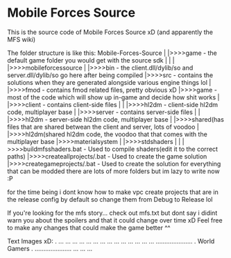 Mobile Forces Source
====================

This is the source code of Mobile Forces Source xD (and apparently the MFS wiki)
 
The folder structure is like this: 
Mobile-Forces-Source 
| 
|>>>>game - the default game folder you would get with the source sdk 
|   | 
|	|>>>>mobileforcessource 
|		|>>>>bin - the client.dll/dylib/so and server.dll/dylib/so go here after being compiled 
|>>>>src - contains the solutions when they are generated alongside various engine things lol 
	| 
	|>>>>fmod - contains fmod related files, pretty obvious xD 
	|>>>>game - most of the code which will show up in-game and decide how shit works 
	|	|>>>>client - contains client-side files 
	|	|	|>>>>hl2dm - client-side hl2dm code, multiplayer base 
	|	|>>>>server - contains server-side files 
	|	|	|>>>>hl2dm - server-side hl2dm code, multiplayer base 
	|	|>>>>shared(has files that are shared betwean the client and server, lots of voodoo 
	|		|>>>>hl2dm(shared hl2dm code, the voodoo that that comes with the multiplayer base 
	|>>>>materialsystem 
	|	|>>>>stdshaders 
	|		| 
	|		>>>>buildmfsshaders.bat - Used to compile shaders(edit it to the correct paths) 
	|>>>>createallprojects/.bat - Used to create the game solution 
	|>>>>creategameprojects/.bat - Used to create the solution for everything that can be modded 
there are lots of more folders but im lazy to write now :P 

for the time being i dont know how to make vpc create projects that are in the release config 
by default so change them from Debug to Release lol 

If you're looking for the mfs story... check out mfs.txt but dont say i didint warn you about the spoilers and that it could change over time xD 
Feel free to make any changes that could make the game better ^^ 

Text Images xD: 
			 . 
			... 
			... 
			... 
			... 
			... 
			... 
			... 
			... 
			... 
			... 
			... 
			... 
			... 
			... 
	..................... 
	.   World Gamers    . 
	..................... 
			... 
			... 
			... 

